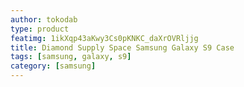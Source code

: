 ```yaml
---
author: tokodab
type: product
featimg: 1ikXqp43aKwy3Cs0pKNKC_daXrOVRljjg
title: Diamond Supply Space Samsung Galaxy S9 Case
tags: [samsung, galaxy, s9]
category: [samsung]
---
```

